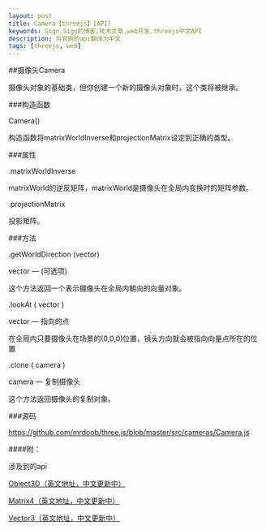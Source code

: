 ```yaml
---
layout: post
title: Camera【threejs】[API]
keywords: Sign,Sign的博客,技术文章,web开发,threejs中文API
description: 将官网的api翻译为中文
tags: [threejs, web]
---
```

##摄像头Camera

摄像头对象的基础类，但你创建一个新的摄像头对象时，这个类将被继承。

###构造函数

Camera()

构造函数将matrixWorldInverse和projectionMatrix设定到正确的类型。

###属性

.matrixWorldInverse

matrixWorld的逆反矩阵，matrixWorld是摄像头在全局内变换时的矩阵参数。

.projectionMatrix

投影矩阵。

###方法

.getWorldDirection (vector)

vector — (可选项)

这个方法返回一个表示摄像头在全局内朝向的向量对象。

.lookAt ( vector )

vector — 指向的点

在全局内只要摄像头在场景的(0,0,0)位置，镜头方向就会被指向向量点所在的位置

.clone ( camera )

camera — 复制摄像头

这个方法返回摄像头的复制对象。

###源码

<a href="https://github.com/mrdoob/three.js/blob/master/src/cameras/Camera.js" target="_blank">https://github.com/mrdoob/three.js/blob/master/src/cameras/Camera.js</a>

####附：

涉及到的api

<a href="http://threejs.org/docs/index.html#Reference/Core/Object3D" target="_blank">Object3D（英文地址，中文更新中）</a>

<a href="http://threejs.org/docs/index.html#Reference/Math/Matrix4" target="_blank">Matrix4（英文地址，中文更新中）</a>

<a href="http://threejs.org/docs/index.html#Reference/Math/Vector3" target="_blank">Vector3（英文地址，中文更新中）</a>
